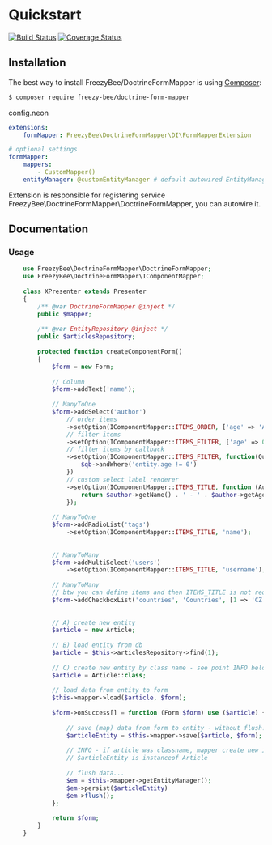 Quickstart
==========

[![Build Status](https://travis-ci.org/FreezyBee/DoctrineFormMapper.svg?branch=master)](https://travis-ci.org/FreezyBee/DoctrineFormMapper)
[![Coverage Status](https://coveralls.io/repos/github/FreezyBee/DoctrineFormMapper/badge.svg?branch=master)](https://coveralls.io/github/FreezyBee/DoctrineFormMapper?branch=master)

Installation
------------

The best way to install FreezyBee/DoctrineFormMapper is using  [Composer](http://getcomposer.org/):

```sh
$ composer require freezy-bee/doctrine-form-mapper
```

config.neon

```yml
extensions:
    formMapper: FreezyBee\DoctrineFormMapper\DI\FormMapperExtension

# optional settings
formMapper:
    mappers:
        - CustomMapper()
    entityManager: @customEntityManager # default autowired EntityManagerInterface
```

Extension is responsible for registering service FreezyBee\DoctrineFormMapper\DoctrineFormMapper, you can autowire it.

Documentation
-------------

### Usage

```php
    use FreezyBee\DoctrineFormMapper\DoctrineFormMapper;
    use FreezyBee\DoctrineFormMapper\IComponentMapper;
    
    class XPresenter extends Presenter
    {
        /** @var DoctrineFormMapper @inject */
        public $mapper;
    
        /** @var EntityRepository @inject */
        public $articlesRepository;
        
        protected function createComponentForm()
        {
            $form = new Form;
    
            // Column
            $form->addText('name');
    
            // ManyToOne
            $form->addSelect('author')
                // order items
                ->setOption(IComponentMapper::ITEMS_ORDER, ['age' => 'ASC'])
                // filter items
                ->setOption(IComponentMapper::ITEMS_FILTER, ['age' => 0])
                // filter items by callback
                ->setOption(IComponentMapper::ITEMS_FILTER, function(QueryBuilder $qb) {
                    $qb->andWhere('entity.age != 0')
                })
                // custom select label renderer
                ->setOption(IComponentMapper::ITEMS_TITLE, function (Author $author) {
                    return $author->getName() . ' - ' . $author->getAge();
                });
    
            // ManyToOne
            $form->addRadioList('tags')
                ->setOption(IComponentMapper::ITEMS_TITLE, 'name');
    
    
            // ManyToMany
            $form->addMultiSelect('users')
                ->setOption(IComponentMapper::ITEMS_TITLE, 'username');
    
            // ManyToMany
            // btw you can define items and then ITEMS_TITLE is not required
            $form->addCheckboxList('countries', 'Countries', [1 => 'CZ', 2 => 'SK']);
    
    
            // A) create new entity
            $article = new Article;
    
            // B) load entity from db
            $article = $this->articlesRepository->find(1);
            
            // C) create new entity by class name - see point INFO below
            $article = Article::class;
            
            // load data from entity to form
            $this->mapper->load($article, $form);
    
            $form->onSuccess[] = function (Form $form) use ($article) {
                
                // save (map) data from form to entity - without flush!!!
                $articleEntity = $this->mapper->save($article, $form);
                
                // INFO - if article was classname, mapper create new instance
                // $articleEntity is instanceof Article
                
                // flush data...
                $em = $this->mapper->getEntityManager();
                $em->persist($articleEntity)
                $em->flush();
            };
    
            return $form;
        }
    }
```

